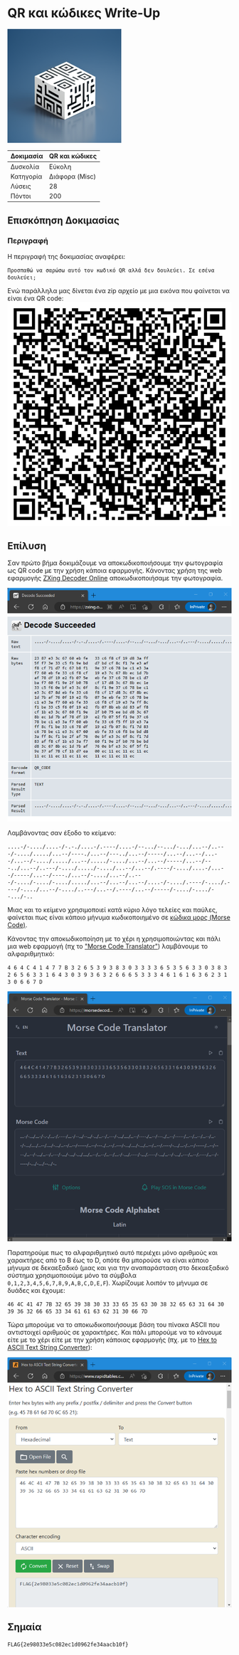 # QR και κώδικες Write-Up

<img width="256" src="../../challenges-images/challenge_05.png">

| Δοκιμασία | QR και κώδικες |
| :------- | :----- |
| Δυσκολία | Εύκολη |
| Κατηγορία | Διάφορα (Misc) |
| Λύσεις | 28 |
| Πόντοι | 200 |

## Επισκόπηση Δοκιμασίας

### Περιγραφή
Η περιγραφή της  δοκιμασίας αναφέρει:
```
Προσπαθώ να σαρώσω αυτό τον κωδικό QR αλλά δεν δουλεύει. Σε εσένα δουλεύει;
```
Ενώ παράλληλα μας δίνεται ένα zip αρχείο με μια εικόνα που φαίνεται να είναι ένα QR code:
![qr-code](qrcode.png)

## Επίλυση

Σαν πρώτο βήμα δοκιμάζουμε να αποκωδικοποιήσουμε την φωτογραφία ως QR code με την χρήση κάποια εφαρμογής. Κάνοντας χρήση της web εφαρμογής [ZXing Decoder Online](https://zxing.org/) αποκωδικοποιήσαμε την φωτογραφία.

![](qr-code-decoding.png)

Λαμβάνοντας σαν έξοδο το κείμενο:
```
....-/-..../....-/-.-./....-/.----/....-/--.../--.../-.../...--/..---/-..../...../...--/----./...--/---../...--/-----/...--/...--/...--/...--/-..../...../...--/...../-..../...--/...--/-----/...--/---../...--/..---/-..../...../-..../...--/...--/.----/-..../....-/...--/-----/...--/----./...--/-..../...--/..---/-..../-..../-..../...../...--/...--/...--/....-/-..../.----/-..../.----/-..../...--/-..../..---/...--/.----/...--/-----/-..../-..../--.../-..
```

Μιας και το κείμενο χρησιμοποιεί κατά κύριο λόγο τελείες και παύλες, φαίνεται πως είναι κάποιο μήνυμα κωδικοποιημένο σε [κώδικα μορς (Morse Code)](https://en.wikipedia.org/wiki/Morse_code).

Κάνοντας την αποκωδικοποίηση με το χέρι η χρησιμοποιώντας και πάλι μια web εφαρμογή (πχ το ["Morse Code Translator"](https://morsedecoder.com/)) λαμβάνουμε το αλφαριθμητικό:
```
4 6 4 C 4 1 4 7 7 B 3 2 6 5 3 9 3 8 3 0 3 3 3 3 6 5 3 5 6 3 3 0 3 8 3 2 6 5 6 3 3 1 6 4 3 0 3 9 3 6 3 2 6 6 6 5 3 3 3 4 6 1 6 1 6 3 6 2 3 1 3 0 6 6 7 D
```

![](morse-decoding.png)

Παρατηρούμε πως το αλφαριθμητικό αυτό περιέχει μόνο αριθμούς και χαρακτήρες από το B έως το D, οπότε θα μπορούσε να είναι κάποιο μήνυμα σε δεκαεξαδικό (μιας και για την αναπαράσταση στο δεκαεξαδικό σύστημα χρησιμοποιούμε μόνο τα σύμβολα `0,1,2,3,4,5,6,7,8,9,A,B,C,D,E,F`). Χωρίζουμε λοιπόν το μήνυμα σε δυάδες και έχουμε:
```
46 4C 41 47 7B 32 65 39 38 30 33 33 65 35 63 30 38 32 65 63 31 64 30 39 36 32 66 65 33 34 61 61 63 62 31 30 66 7D
```

Τώρα μπορούμε να το αποκωδικοποιήσουμε βάση του πίνακα ASCII που αντιστοιχεί αριθμούς σε χαρακτήρες. Και πάλι μπορούμε να το κάνουμε είτε με το χέρι είτε με την χρήση κάποιας εφαρμογής (πχ. με το [Hex to ASCII Text String Converter](https://www.rapidtables.com/convert/number/hex-to-ascii.html)):

![](hex-to-ascii-decoding.png)


## Σημαία

```
FLAG{2e98033e5c082ec1d0962fe34aacb10f}
```
